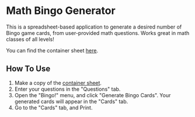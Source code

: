 # Math Bingo Generator

This is a spreadsheet-based application to generate a desired number of Bingo game cards, from user-provided math questions.
Works great in math classes of all levels!

You can find the container sheet [here](https://docs.google.com/spreadsheets/d/1QSPyKU0d8xmi8RN8XXWStBykndA0ESdAgXqirYQZhvo/).

## How To Use
1. Make a copy of the [container sheet](https://docs.google.com/spreadsheets/d/1QSPyKU0d8xmi8RN8XXWStBykndA0ESdAgXqirYQZhvo/).
2. Enter your questions in the "Questions" tab.
3. Open the "Bingo!" menu, and click "Generate Bingo Cards". Your generated cards will appear in the "Cards" tab.
4. Go to the "Cards" tab, and Print.
